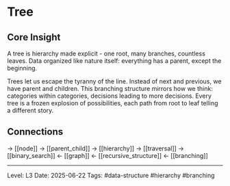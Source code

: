 # Tree

## Core Insight
A tree is hierarchy made explicit - one root, many branches, countless leaves. Data organized like nature itself: everything has a parent, except the beginning.

Trees let us escape the tyranny of the line. Instead of next and previous, we have parent and children. This branching structure mirrors how we think: categories within categories, decisions leading to more decisions. Every tree is a frozen explosion of possibilities, each path from root to leaf telling a different story.

## Connections
→ [[node]]
→ [[parent_child]]
→ [[hierarchy]]
→ [[traversal]]
→ [[binary_search]]
← [[graph]]
← [[recursive_structure]]
← [[branching]]

---
Level: L3
Date: 2025-06-22
Tags: #data-structure #hierarchy #branching